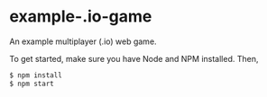 # example-.io-game
An example multiplayer (.io) web game.

To get started, make sure you have Node and NPM installed. Then,

```bash
$ npm install
$ npm start
```
